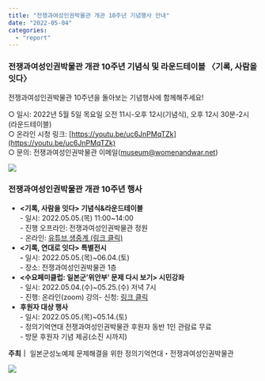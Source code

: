 ```yaml
---
title: "전쟁과여성인권박물관 개관 10주년 기념행사 안내"
date: "2022-05-04"
categories: 
  - "report"
---
```


### **전쟁과여성인권박물관 개관 10주년 기념식 및 라운드테이블** **〈기록, 사람을 잇다〉**

전쟁과여성인권박물관 10주년을 돌아보는 기념행사에 함께해주세요!

○ 일시: 2022년 5월 5일 목요일 오전 11시-오후 12시(기념식), 오후 12시 30분-2시(라운드테이블)  
○ 온라인 시청 링크: [https://youtu.be/uc6JnPMqTZk](https://youtu.be/uc6JnPMqTZk)  
○ 문의: 전쟁과여성인권박물관 이메일(museum@womenandwar.net)

![](https://womenandwar.net/kr/wp-content/uploads/2022/05/photo_2022-05-04-17.30.46-1024x1024.jpeg)

### **전쟁과여성인권박물관 개관 10주년 행사**

- **<기록, 사람을 잇다> 기념식&라운드테이블**  
    \- 일시: 2022.05.05.(목) 11:00~14:00  
    \- 진행 오프라인: 전쟁과여성인권박물관 정원  
    \- 온라인: [유튜브 생중계 (링크 클릭)](https://womenandwarmuseum.net/connect/notice/%EC%A0%84%EC%9F%81%EA%B3%BC%EC%97%AC%EC%84%B1%EC%9D%B8%EA%B6%8C%EB%B0%95%EB%AC%BC%EA%B4%80-10%EC%A3%BC%EB%85%84-%EA%B8%B0%EB%85%90%EC%82%AC%EC%97%85/bit.ly/10thwarwomen)
- **<기록, 연대로 잇다> 특별전시**  
    **\-** 일시: 2022.05.05.(목)~06.04.(토)  
    \- 장소: 전쟁과여성인권박물관 1층
- **<수요페미클럽: 일본군’위안부’ 문제 다시 보기> 시민강좌**  
    \- 일시: 2022.05.04.(수)~05.25.(수) 저녁 7시  
    \- 진행: 온라인(zoom) 강의- 신청: [링크 클릭](https://womenandwarmuseum.net/learning-and-research/programs/%EC%A0%84%EC%9F%81%EA%B3%BC%EC%97%AC%EC%84%B1%EC%9D%B8%EA%B6%8C%EB%B0%95%EB%AC%BC%EA%B4%80-%EA%B0%9C%EA%B4%80-10%EC%A3%BC%EB%85%84-%EA%B8%B0%EB%85%90-%EC%8B%9C%EB%AF%BC%EA%B0%95%EC%A2%8C-%EC%88%98%EC%9A%94%ED%8E%98%EB%AF%B8%ED%81%B4%EB%9F%BD-%EC%9D%BC%EB%B3%B8%EA%B5%B0%EC%9C%84%EC%95%88%EB%B6%80-%EB%AC%B8%EC%A0%9C-%EB%8B%A4%EC%8B%9C-%EB%B3%B4%EA%B8%B0/)
- **후원자 대상 행사**  
    \- 일시: 2022.05.05.(목)~05.14.(토)  
    \- 정의기억연대 전쟁과여성인권박물관 후원자 동반 1인 관람료 무료  
    \- 방문 후원자 기념 제공(소진 시까지)

**주최｜** 일본군성노예제 문제해결을 위한 정의기억연대・전쟁과여성인권박물관

![](https://womenandwar.net/kr/wp-content/uploads/2022/05/photo_2022-05-04-17.45.52-724x1024.jpeg)
